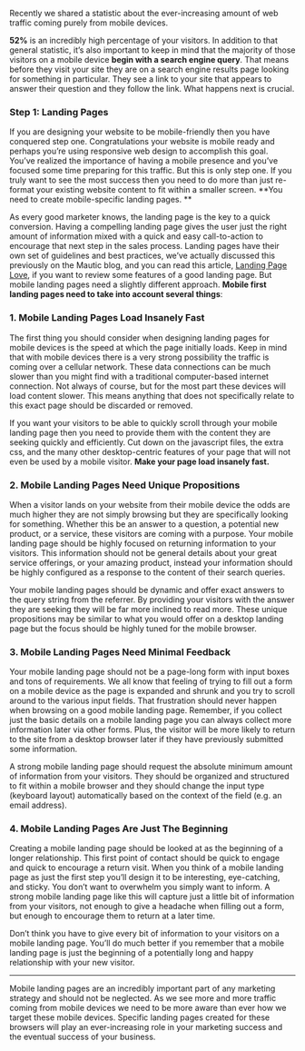 Recently we shared a statistic about the ever-increasing amount of web traffic coming purely from mobile devices.  




**52%** is an incredibly high percentage of your visitors. In addition to that general statistic, it’s also important to keep in mind that the majority of those visitors on a mobile device **begin with a search engine query**. That means before they visit your site they are on a search engine results page looking for something in particular. They see a link to your site that appears to answer their question and they follow the link. What happens next is crucial.

### Step 1: Landing Pages

If you are designing your website to be mobile-friendly then you have conquered step one. Congratulations your website is mobile ready and perhaps you’re using responsive web design to accomplish this goal. You’ve realized the importance of having a mobile presence and you’ve focused some time preparing for this traffic. But this is only step one. If you truly want to see the most success then you need to do more than just re-format your existing website content to fit within a smaller screen. **You need to create mobile-specific landing pages. **

As every good marketer knows, the landing page is the key to a quick conversion. Having a compelling landing page gives the user just the right amount of information mixed with a quick and easy call-to-action to encourage that next step in the sales process. Landing pages have their own set of guidelines and best practices, we’ve actually discussed this previously on the Mautic blog, and you can read this article, [Landing Page Love](https://www.mautic.org/blog/marketer/landing-page-love), if you want to review some features of a good landing page. But mobile landing pages need a slightly different approach. **Mobile first landing pages need to take into account several things**:

### 1. Mobile Landing Pages Load Insanely Fast

The first thing you should consider when designing landing pages for mobile devices is the speed at which the page initially loads. Keep in mind that with mobile devices there is a very strong possibility the traffic is coming over a cellular network. These data connections can be much slower than you might find with a traditional computer-based internet connection. Not always of course, but for the most part these devices will load content slower. This means anything that does not specifically relate to this exact page should be discarded or removed.

If you want your visitors to be able to quickly scroll through your mobile landing page then you need to provide them with the content they are seeking quickly and efficiently. Cut down on the javascript files, the extra css, and the many other desktop-centric features of your page that will not even be used by a mobile visitor. **Make your page load insanely fast.**

### 2. Mobile Landing Pages Need Unique Propositions

When a visitor lands on your website from their mobile device the odds are much higher they are not simply browsing but they are specifically looking for something. Whether this be an answer to a question, a potential new product, or a service, these visitors are coming with a purpose. Your mobile landing page should be highly focused on returning information to your visitors. This information should not be general details about your great service offerings, or your amazing product, instead your information should be highly configured as a response to the content of their search queries.

Your mobile landing pages should be dynamic and offer exact answers to the query string from the referrer. By providing your visitors with the answer they are seeking they will be far more inclined to read more. These unique propositions may be similar to what you would offer on a desktop landing page but the focus should be highly tuned for the mobile browser.

### 3. Mobile Landing Pages Need Minimal Feedback

Your mobile landing page should not be a page-long form with input boxes and tons of requirements. We all know that feeling of trying to fill out a form on a mobile device as the page is expanded and shrunk and you try to scroll around to the various input fields. That frustration should never happen when browsing on a good mobile landing page. Remember, if you collect just the basic details on a mobile landing page you can always collect more information later via other forms. Plus, the visitor will be more likely to return to the site from a desktop browser later if they have previously submitted some information.

A strong mobile landing page should request the absolute minimum amount of information from your visitors. They should be organized and structured to fit within a mobile browser and they should change the input type (keyboard layout) automatically based on the context of the field (e.g. an email address).

### 4. Mobile Landing Pages Are Just The Beginning

Creating a mobile landing page should be looked at as the beginning of a longer relationship. This first point of contact should be quick to engage and quick to encourage a return visit. When you think of a mobile landing page as just the first step you’ll design it to be interesting, eye-catching, and sticky. You don’t want to overwhelm you simply want to inform. A strong mobile landing page like this will capture just a little bit of information from your visitors, not enough to give a headache when filling out a form, but enough to encourage them to return at a later time.

Don’t think you have to give every bit of information to your visitors on a mobile landing page. You’ll do much better if you remember that a mobile landing page is just the beginning of a potentially long and happy relationship with your new visitor.

------

Mobile landing pages are an incredibly important part of any marketing strategy and should not be neglected. As we see more and more traffic coming from mobile devices we need to be more aware than ever how we target these mobile devices. Specific landing pages created for these browsers will play an ever-increasing role in your marketing success and the eventual success of your business.